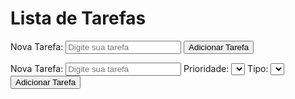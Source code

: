 <!DOCTYPE html>
<html>
<head>
    <title>Lista de Tarefas</title>
</head>
<body>

<h1>Lista de Tarefas</h1>

<form id="task-form">
    <label for="task">Nova Tarefa:</label>
        <input type="text" id="task" required placeholder="Digite sua tarefa">
        <button type="submit">Adicionar Tarefa</button>
    </form>
</form>

<form id="task-form">
    <label for="task">Nova Tarefa:</label>
    <input type="text" id="task" required placeholder="Digite sua tarefa">
    <label for="priority">Prioridade:</label>
    <select id="priority">
    </select>
    <label for="type">Tipo:</label>
    <select id="type">
    </select>
    <button type="submit">Adicionar Tarefa</button>
</form>

<ul id="task-list">
</ul>

<script src="./js/script.js"></script>
</body>
</html>

